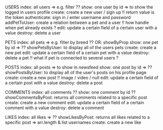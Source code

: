 USERS
index: all users => e.g. filter ??
show: one user by id => to show the logged in users profile
create: create a new user / sign up !! return value is the token
authenticate: sign in / enter username and password
addPetToUser: create a relation between a pet and a user !! how handle when pet already exists ?
edit: update a certain field of a certain user with a value
destroy: delete a user

PETS
index: all pets => e.g. filter by breed ?? OR: showByProp
show: one pet by id => ??
showPetsByUser: to display all of the users pets
create: create a new pet
edit: update a certain field of a certain pet with a value
destroy: delete a pet !! what if pet is connected to several users ?

POSTS
index: all posts => to show in newsfeed
show: one post by id => ??
showPostsByUser: to display all of the user's posts on his profile page
create: create a new post !! image / video / null
edit: update a certain field of a certain post with a value
destroy: delete a post

COMMENTS
index: all comments ??
show: one comment by id ??
showCommentsByPost: returns all comments related to a specific post
create: create a new comment
edit: update a certain field of a certain comment with a value
destroy: delete a comment

LIKES
index: all likes => ??
showLikesByPost: returns all likes related to a specific post => arr.length & list usernames
create: create a new like
